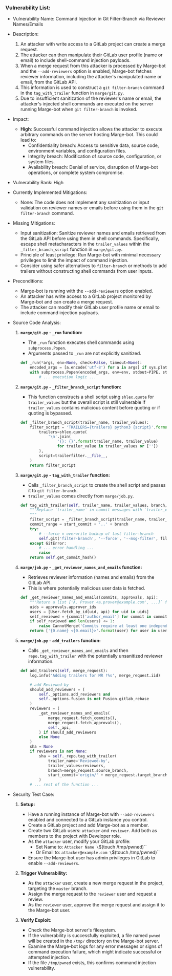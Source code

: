 ### Vulnerability List:

- Vulnerability Name: Command Injection in Git Filter-Branch via Reviewer Names/Emails

- Description:
  1. An attacker with write access to a GitLab project can create a merge request.
  2. The attacker can then manipulate their GitLab user profile (name or email) to include shell-command injection payloads.
  3. When a merge request from this attacker is processed by Marge-bot and the `--add-reviewers` option is enabled, Marge-bot fetches reviewer information, including the attacker's manipulated name or email, from the GitLab API.
  4. This information is used to construct a `git filter-branch` command in the `tag_with_trailer` function in `marge/git.py`.
  5. Due to insufficient sanitization of the reviewer's name or email, the attacker's injected shell commands are executed on the server running Marge-bot when `git filter-branch` is invoked.

- Impact:
  - **High**: Successful command injection allows the attacker to execute arbitrary commands on the server hosting Marge-bot. This could lead to:
    - Confidentiality breach: Access to sensitive data, source code, environment variables, and configuration files.
    - Integrity breach: Modification of source code, configuration, or system files.
    - Availability breach: Denial of service, disruption of Marge-bot operations, or complete system compromise.

- Vulnerability Rank: High

- Currently Implemented Mitigations:
  - None: The code does not implement any sanitization or input validation on reviewer names or emails before using them in the `git filter-branch` command.

- Missing Mitigations:
  - Input sanitization: Sanitize reviewer names and emails retrieved from the GitLab API before using them in shell commands. Specifically, escape shell metacharacters in the `trailer_values` within the `_filter_branch_script` function in `marge/git.py`.
  - Principle of least privilege: Run Marge-bot with minimal necessary privileges to limit the impact of command injection.
  - Consider using safer alternatives to `filter-branch` or methods to add trailers without constructing shell commands from user inputs.

- Preconditions:
  - Marge-bot is running with the `--add-reviewers` option enabled.
  - An attacker has write access to a GitLab project monitored by Marge-bot and can create a merge request.
  - The attacker can modify their GitLab user profile name or email to include command injection payloads.

- Source Code Analysis:
  1. **`marge/git.py` - `_run` function:**
     - The `_run` function executes shell commands using `subprocess.Popen`.
     - Arguments passed to `_run` are not explicitly sanitized.
     ```python
     def _run(*args, env=None, check=False, timeout=None):
         encoded_args = [a.encode('utf-8') for a in args] if sys.platform != 'win32' else args
         with subprocess.Popen(encoded_args, env=env, stdout=PIPE, stderr=PIPE) as process:
             # ... execution logic ...
     ```

  2. **`marge/git.py` - `_filter_branch_script` function:**
     - This function constructs a shell script using `shlex.quote` for `trailer_values` but the overall script is still vulnerable if `trailer_values` contains malicious content before quoting or if quoting is bypassed.
     ```python
     def _filter_branch_script(trailer_name, trailer_values):
         filter_script = 'TRAILERS={trailers} python3 {script}'.format(
             trailers=shlex.quote(
                 '\n'.join(
                     '{}: {}'.format(trailer_name, trailer_value)
                     for trailer_value in trailer_values or [''])
             ),
             script=trailerfilter.__file__,
         )
         return filter_script
     ```

  3. **`marge/git.py` - `tag_with_trailer` function:**
     - Calls `_filter_branch_script` to create the shell script and passes it to `git filter-branch`.
     - `trailer_values` comes directly from `marge/job.py`.
     ```python
     def tag_with_trailer(self, trailer_name, trailer_values, branch, start_commit):
         """Replace `trailer_name` in commit messages with `trailer_values` in `branch` from `start_commit`.
         """
         filter_script = _filter_branch_script(trailer_name, trailer_values)
         commit_range = start_commit + '..' + branch
         try:
             # --force = overwrite backup of last filter-branch
             self.git('filter-branch', '--force', '--msg-filter', filter_script, commit_range)
         except GitError:
             # ... error handling ...
             raise
         return self.get_commit_hash()
     ```

  4. **`marge/job.py` - `_get_reviewer_names_and_emails` function:**
     - Retrieves reviewer information (names and emails) from the GitLab API.
     - This is where potentially malicious user data is fetched.
     ```python
     def _get_reviewer_names_and_emails(commits, approvals, api):
         """Return a list ['A. Prover <a.prover@example.com', ...]` for `merge_request.`"""
         uids = approvals.approver_ids
         users = [User.fetch_by_id(uid, api) for uid in uids]
         self_reviewed = {commit['author_email'] for commit in commits} & {user.email for user in users}
         if self_reviewed and len(users) <= 1:
             raise CannotMerge('Commits require at least one independent reviewer.')
         return ['{0.name} <{0.email}>'.format(user) for user in users]
     ```

  5. **`marge/job.py` - `add_trailers` function:**
     - Calls `_get_reviewer_names_and_emails` and then `repo.tag_with_trailer` with the potentially unsanitized reviewer information.
     ```python
     def add_trailers(self, merge_request):
         log.info('Adding trailers for MR !%s', merge_request.iid)

         # add Reviewed-by
         should_add_reviewers = (
             self._options.add_reviewers and
             self._options.fusion is not Fusion.gitlab_rebase
         )
         reviewers = (
             _get_reviewer_names_and_emails(
                 merge_request.fetch_commits(),
                 merge_request.fetch_approvals(),
                 self._api,
             ) if should_add_reviewers
             else None
         )
         sha = None
         if reviewers is not None:
             sha = self._repo.tag_with_trailer(
                 trailer_name='Reviewed-by',
                 trailer_values=reviewers,
                 branch=merge_request.source_branch,
                 start_commit='origin/' + merge_request.target_branch,
             )
         # ... rest of the function ...
     ```

- Security Test Case:
  1. **Setup:**
     - Have a running instance of Marge-bot with `--add-reviewers` enabled and connected to a GitLab instance you control.
     - Create a GitLab project and add Marge-bot as a member.
     - Create two GitLab users: `attacker` and `reviewer`. Add both as members to the project with Developer role.
     - As the `attacker` user, modify your GitLab profile:
       - Set Name to: `Attacker Name \`$(touch /tmp/pwned)\``
       - Or Email to: `attacker@example.com \`$(touch /tmp/pwned)\``
     - Ensure the Marge-bot user has admin privileges in GitLab to enable `--add-reviewers`.

  2. **Trigger Vulnerability:**
     - As the `attacker` user, create a new merge request in the project, targeting the `master` branch.
     - Assign the merge request to the `reviewer` user and request a review.
     - As the `reviewer` user, approve the merge request and assign it to the Marge-bot user.

  3. **Verify Exploit:**
     - Check the Marge-bot server's filesystem.
     - If the vulnerability is successfully exploited, a file named `pwned` will be created in the `/tmp/` directory on the Marge-bot server.
     - Examine the Marge-bot logs for any error messages or signs of command execution failure, which might indicate successful or attempted injection.
     - If the file `/tmp/pwned` exists, this confirms command injection vulnerability.